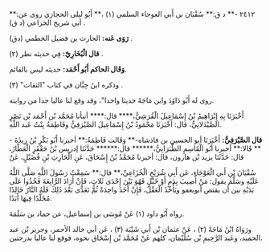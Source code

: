 ٢٤١٢ -** د ق:** سُفْيَان بن أَبي العوجاء السلمي (١) ،** أَبُو ليلى الحجازي روى عن:** أبي شريح الخزاعي (د ق) .

**رَوَى عَنه:** الحارث بن فضيل الخطمي (دق) .

**قال الْبُخَارِيّ:** فِي حديثه نظر (٢) .

**وَقَال الحاكم أَبُو أَحْمَد:** حديثه ليس بالقائم.

وذكره ابنُ حِبَّان في كتاب "الثقات" (٣) .

روى له أَبُو دَاوُدَ وابن مَاجَهْ حديثا واحدا"، وقد وقع لنا عاليا جدا من روايته.

أَخْبَرَنَا بِهِ إِبْرَاهِيمُ بْنُ إِسْمَاعِيلَ الْقُرَشِيُّ،**** قال:**** أنبأنا مُحَمَّد بْن أَحْمَد بْن نَصْرٍ الصَّيْدَلانِيُّ، قال: أَخْبَرَنَا مَحْمَودُ بْنُ إِسْمَاعِيلَ الصَّيْرَفِيُّ وفَاطِمَةُ بِنْتُ عَبد اللَّهِ.

**قال الصَّيْرَفِيُّ:** أَخْبَرَنَا أبو الحسين بن فاذشاه-** وَقَالت فَاطِمَةُ:** أخبرنا أَبُو بَكْرٍ بْنُ رِيذَةَ -** قَالا:** أخبرنا أَبُو الْقَاسِمِ الطَّبَرَانِيُّ،****** قال:****** حَدَّثَنَا إدريس بْنُ جَعْفَرٍ الْعَطَّارُ، قال: حَدَّثَنَا يزيد بْن هارون، قال: أخبرنا مُحَمَّدُ بْنُ إِسْحَاقَ، عَنِ الْحَارِثِ بْنِ فُضَيْلٍ، عَنْ

سُفْيَانَ بْنِ أَبي الْعَوْجَاءِ، عَن أَبِي شُرَيْحٍ الْخُزَاعِيِّ،** قال:** سَمِعْتُ رَسُولَ اللَّهِ صَلَّى اللَّهُ عَلَيْهِ وسَلَّمَ يقول: مَنْ أُصِيبَ بِدَمٍ أَوْ خَبْلٍ فَهُوَ بَيْنَ إِحْدَى ثَلاثٍ، فَإِنْ أَرَادَ الرَّابِعَةَ فَخُذُوا عَلَى يَدَيْهِ بين أن يقتص أبويعفو ويَأْخُذَ الْعَقْلَ، فَإِنْ أَخَذَ واحِدَةً ثُمَّ تَعَدَّى بَعْدَ ذَلِكَ فَلَهُ النَّارُ خَالِدًا مُخَلَّدًا فِيهَا أَبَدًا.

رواه أَبُو داود (١) عَنْ مُوسَى بن إسماعيل، عن حماد بن سَلَمَةَ.

ورَوَاهُ ابْنُ مَاجَهْ (٢) ، عَنْ عثمان بْن أَبي شَيْبَة (٣) ، عَن أبي خالد الأحمر، وجرير بْن عبد الحميد، وعَبد الرَّحِيمِ بْن سُلَيْمان، كلهم عَنْ مُحَمَّد بْن إِسْحَاق نحوه، فوقع لنا عاليا بدرجتين.